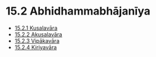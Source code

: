 

# 15.2 Abhidhammabhājanīya

* [15.2.1 Kusalavāra](15.2/15.2.1.md)
* [15.2.2 Akusalavāra](15.2/15.2.2.md)
* [15.2.3 Vipākavāra](15.2/15.2.3.md)
* [15.2.4 Kiriyavāra](15.2/15.2.4.md)



